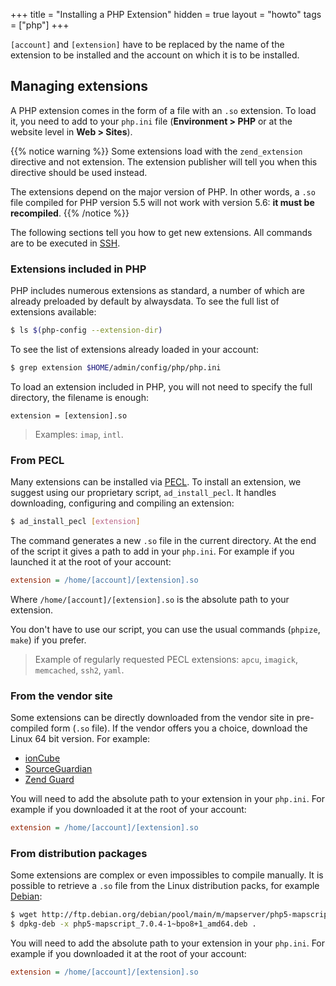 +++
title = "Installing a PHP Extension"
hidden = true
layout = "howto"
tags = ["php"]
+++

`[account]` and `[extension]` have to be replaced by the name of the extension to be installed and the account on which it is to be installed.

## Managing extensions

A PHP extension comes in the form of a file with an `.so` extension. To load it, you need to add to your `php.ini` file (**Environment > PHP** or at the website level in **Web > Sites**).

{{% notice warning %}}
Some extensions load with the `zend_extension` directive and not extension. The extension publisher will tell you when this directive should be used instead.

The extensions depend on the major version of PHP. In other words, a `.so` file compiled for PHP version 5.5 will not work with version 5.6: **it must be recompiled**.
{{% /notice %}}

The following sections tell you how to get new extensions. All commands are to be executed in [SSH](remote-access/ssh).

### Extensions included in PHP

PHP includes numerous extensions as standard, a number of which are already preloaded by default by alwaysdata. To see the full list of extensions available:

```sh
$ ls $(php-config --extension-dir)
```

To see the list of extensions already loaded in your account:

```sh
$ grep extension $HOME/admin/config/php/php.ini
```

To load an extension included in PHP, you will not need to specify the
full directory, the filename is enough:

```
extension = [extension].so
```

> Examples: `imap`, `intl`.

### From PECL

Many extensions can be installed via [PECL](https://pecl.php.net/). To install an extension, we suggest using our proprietary script, `ad_install_pecl`. It handles downloading, configuring and compiling an extension:

```sh
$ ad_install_pecl [extension]
```

The command generates a new `.so` file in the current directory. At the end of the script it gives a path to add in your `php.ini`. For example if you launched it at the root of your account:

```ini
extension = /home/[account]/[extension].so
```

Where `/home/[account]/[extension].so` is the absolute path to your extension.

You don't have to use our script, you can use the usual commands (`phpize`, `make`) if you prefer.

> Example of regularly requested PECL extensions: `apcu`, `imagick`, `memcached`, `ssh2`, `yaml`.

### From the vendor site

Some extensions can be directly downloaded from the vendor site in pre-compiled form (`.so` file). If the vendor offers you a choice, download the Linux 64 bit version. For example:

- [ionCube](https://www.ioncube.com/loaders.php)
- [SourceGuardian](https://www.sourceguardian.com/loaders.html)
- [Zend Guard](http://www.zend.com/en/products/guard/downloads#Linux)

You will need to add the absolute path to your extension in your  `php.ini`. For example if you downloaded it at the root of your account:

```ini
extension = /home/[account]/[extension].so
```

### From distribution packages

Some extensions are complex or even impossibles to compile manually. It is possible to retrieve a `.so` file from the Linux distribution packs, for example [Debian](https://www.debian.org/distrib/packages):

```sh
$ wget http://ftp.debian.org/debian/pool/main/m/mapserver/php5-mapscript_7.0.4-1~bpo8+1_amd64.deb
$ dpkg-deb -x php5-mapscript_7.0.4-1~bpo8+1_amd64.deb .
```

You will need to add the absolute path to your extension in your  `php.ini`. For example if you downloaded it at the root of your account:

```ini
extension = /home/[account]/[extension].so
```
